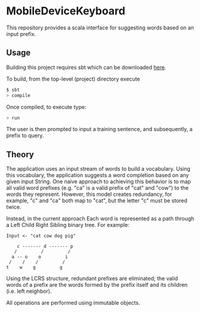 # MobileDeviceKeyboard
This repository provides a scala interface for suggesting words based on an input prefix.

## Usage

Building this project requires sbt which can be downloaded
[here](http://www.scala-sbt.org/0.13/docs/Setup.html).

To build, from the top-level (project) directory execute
```bash
$ sbt
> compile
```

Once compiled, to execute type:
```bash
> run
```

The user is then prompted to input a training sentence, and subsequently, a prefix to query.


## Theory

The application uses an input stream of words to build a vocabulary. Using this vocabulary, the
application suggests a word completion based on any given input String. One naive approach to
achieving this behavior is to map all valid word prefixes (e.g. "ca" is a valid prefix of "cat"
and "cow") to the words they represent. However, this model creates redundancy, for example, "c" and
"ca" both map to "cat", but the letter "c" must be stored twice.

Instead, in the current approach Each word is represented as a
path through a Left Child Right Sibling binary tree. For example:

```
Input <- "cat cow dog pig"

    c ------- d ------- p
   /         /         /
  a -- o    o         i
 /    /    /         /
t    w    g         g
```
Using the LCRS structure, redundant prefixes are eliminated; the valid words of a prefix are the words
formed by the prefix itself and its children (i.e. left neighbor).

All operations are performed using immutable objects.




